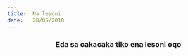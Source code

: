 ```yaml
---
title:  Na lesoni
date:   28/05/2018
---
```


### <center>Eda sa cakacaka tiko ena lesoni oqo</center>